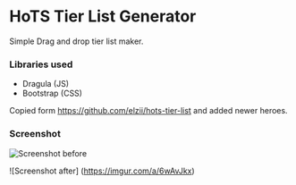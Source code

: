 # HoTS Tier List Generator

Simple Drag and drop tier list maker.


### Libraries used

* Dragula (JS)
* Bootstrap (CSS)

Copied form https://github.com/elzii/hots-tier-list and added newer heroes.

### Screenshot

![Screenshot before](https://imgur.com/a/tg7oWmL)

![Screenshot after] (https://imgur.com/a/6wAvJkx)
